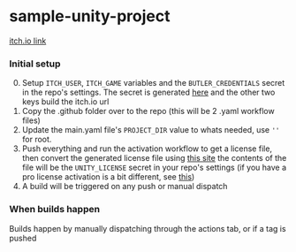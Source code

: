 # sample-unity-project
[itch.io link](https://popcron.itch.io/sample-unity-game)

### Initial setup
0. Setup `ITCH_USER`, `ITCH_GAME` variables and the `BUTLER_CREDENTIALS` secret in the repo's settings. The secret is generated [here](https://itch.io/user/settings/api-keys) and the other two keys build the itch.io url
1. Copy the .github folder over to the repo (this will be 2 .yaml workflow files)
2. Update the main.yaml file's `PROJECT_DIR` value to whats needed, use `''` for root.
3. Push everything and run the activation workflow to get a license file, then convert the generated license file using [this site](https://license.unity3d.com/manual)
  the contents of the file will be the `UNITY_LICENSE` secret in your repo's settings (if you have a pro license activation is a bit different, see [this](https://game.ci/docs/github/activation/))
4. A build will be triggered on any push or manual dispatch

### When builds happen
Builds happen by manually dispatching through the actions tab, or if a tag is pushed
